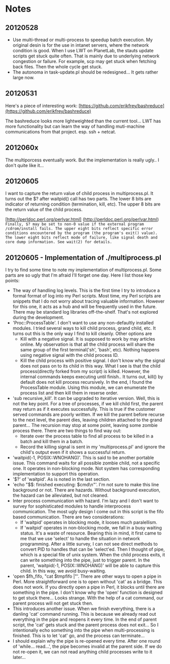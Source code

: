 Notes
====

20120528
----

   * Use multi-thread or multi-process to speedup 
   batch execution. My original desin is for the 
   use in intanet servers, where the network 
   condition is good. When I use LWT on PlanetLab, 
   the stauts update scripts get stuck quite 
   often. That is mainly due to underlying network
   congestion or failure. For example, scp may get
   stuck when fetching back files. Then the whole 
   cycle get stuck. 
   * The autonoma in task-update.pl should be 
   redesigned... It gets rather large now. 

20120531
----

Here's a piece of interesting work: 
[https://github.com/erikfrey/bashreduce](https://github.com/erikfrey/bashreduce)

The bashreduce looks more lightweighted than the current tool... 
LWT has more functionality but can learn the way of handling 
muti-machine communications from that project. esp. ssh + netcat. 

2012060x
----

The multiporcess eventually work. But the implementation is really ugly..
I don't quite like it...

20120605
----

I want to capture the return value of child process in multiprocess.pl. 
It turns out the $? after waitpid() call has two parts. 
The lower 8 bits are indicator of returning condition
(termination, kill, etc). The upper 8 bits are the return 
value of the child process. 

[http://perldoc.perl.org/perlvar.html]
(http://perldoc.perl.org/perlvar.html)
``
Finally, $? may be set to non-0 value if the external program /cdrom/install fails. The upper eight bits reflect specific error conditions encountered by the program (the program's exit() value). The lower eight bits reflect mode of failure, like signal death and core dump information. See wait(2) for details.
``

20120605 - Implementation of ./multiprocess.pl
----

I try to find some time to note my implementation of multiprocess.pl. 
Some parts are so ugly that I'm afraid I'll forget one day. 
Here I list those key points:
   * The way of handling log levels. This is the first time I try to 
   introduce a formal format of log into my Perl scripts. Most time, 
   my Perl scripts are snippets that I do not worry about tracing 
   valuable information. However for this one, it acts as a hub and 
   will be frequently used in the future. There may be standard log 
   libraries off-the-shelf. That's not explored during the development. 
   * 'Proc::ProcessTable'. I don't want to use any non-defaultly installed 
   modules. I tried several ways to kill child process, grand child, etc. 
   It turns out this is the only way I find to kill cleanly. Other options are
      * Kill with a negative signal. It is supposed to work by may articles
      online. My observation is that all the child process will share the same 
      group of the first terminal('sh', 'bash', etc). Nothing happens
      using negative signal with the child process ID. 
      * Kill the child process with positive signal. I don't know why 
      the signal does not pass on to its child in this way. What I see 
      is that the child process(directly forked from my script) is 
      killed. However, the internal commands keeps executing until finish..
      It turns out, kill() by default does not kill process recursively. 
   In the end, I found the ProcessTable module. Using this module, we can 
   enumerate the process list and then kill them in reserse order. 
   * 'sub recursive_kill'. It can be upgraded to iterative version. 
   Well, this is not the key point. For a tree of processes, if 
   we kill child first, the parent may return as if it executes 
   successfully. This is true if the customer served commands are 
   poorly written. If we kill the parent before recurse to the next 
   level, the parent dies, leaving children attached to the grand 
   parent... The recursion may stop at some point, leaving some 
   zombie process there. There are two things to find way out:
      * Iterate over the process table to find all process to be 
      killed in a batch and kill them in a batch. 
      * Record the killing signal is sent in my 'multiprocess.pl' and 
      ignore the child's output even if it shows a successful return.
   * 'waitpid(-1, POSIX::WNOHANG)'. This is said to be another 
   portable issue. This command waits for all possible zombie child, 
   not a specific one. It operates in non-blocking mode. Not system 
   has corresponding implementation to support this operation. 
   * '$?' of 'waitpid'. As is noted in the last section. 
   * 'echo "$$: finished executing: $cmd\n"'. I'm not sure to make this 
   line background or not. There are hazards. Without background 
   execution, the hazard can be alleviated, but not cleaned. 
   * Inter process communication with hazard. I'm lazy and I don't want 
   to survey for sophisticated modules to handle interprocess communication. 
   The most ugly design I come out in this script is the fifo based 
   communication. There are two considerations:
      * If 'waitpid' operates in blocking mode, it looses much 
      paralellism. 
      * If 'waitpid' operates in non-blocking mode, we fall in a 
      busy waiting status. It's a waste of resource. 
   Bearing this in mind, it first came to me that we use 'select'
   to handle the situation in network programming. After a little 
   survey, I can not see direct methods to convert PID to handles 
   that can be 'select'ed. Then I thought of pipe, which is a special 
   file of unix system. When the child process exits, it can write 
   something into the pipe, just to trigger parent. In the parent, 
   'waitpid(-1, POSIX::WNOHANG)' will be able to capture this child. 
   In this way, we avoid busy-waiting. 
   * 'open $fh_fifo, "cat $tmpfifo |"'. There are other ways to 
   open a pipe in Perl. More straightforward one is to open without
   'cat' as a bridge. This does not work. If you directly open a 
   pipe in Perl, it blocks until there are something in the pipe. 
   I don't know why the 'open' function is designed to get stuck there...
   Looks strange. With the help of a cat command, our parent process 
   will not get stuck then. 
   * This introduces another issue. When we 
   finish everything, there is a danling 'cat' command running. 
   This is because we already read out everything in the pipe and 
   reopens it every time. In the end of parent script, the 'cat' 
   gets stuck and the parent process does not exit...
   So I intentionally echo something into the pipe 
   when multi-processing is finished. This is to let 'cat' go, 
   and the process can terminate...
   * I should explain why the pipe is re-opened every time. 
   After one round of 'while... read...', the pipe becomes 
   invalid at the parent side. If we do not re-open it, we 
   can not read anything child processes write to it later...

